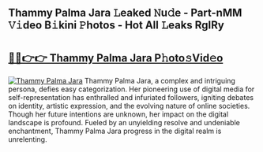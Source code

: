## Thammy Palma Jara 𝙻eaked 𝙽u𝚍e - Part-nMM 𝚅𝚒deo B𝚒kini 𝙿hotos - Hot All 𝙻eaks RgIRy

# <h2><a href="http://ld7e97.urlbe.top/?page=Thammy+Palma+Jara">🔗🔗👉👉 Thammy Palma Jara P𝚑oto𝚜Vid𝚎o</a></h2>

[![Thammy Palma Jara](https://i.imgur.com/eBuTRDB.gif)](http://ld7e97.urlbe.top/?page=Thammy+Palma+Jara)
Thammy Palma Jara, a complex and intriguing persona, defies easy categorization. Her pioneering use of digital media for self-representation has enthralled and infuriated followers, igniting debates on identity, artistic expression, and the evolving nature of online societies. Though her future intentions are unknown, her impact on the digital landscape is profound. Fueled by an unyielding resolve and undeniable enchantment, Thammy Palma Jara progress in the digital realm is unrelenting.
